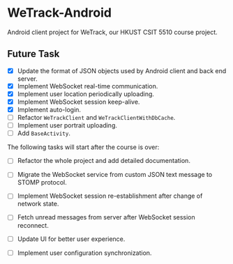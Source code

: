 # WeTrack-Android

Android client project for WeTrack, our HKUST CSIT 5510 course project.

## Future Task

- [x] Update the format of JSON objects used by Android client and back end server.
- [x] Implement WebSocket real-time communication.
- [x] Implement user location periodically uploading.
- [x] Implement WebSocket session keep-alive.
- [x] Implement auto-login.
- [ ] Refactor `WeTrackClient` and `WeTrackClientWithDbCache`.
- [ ] Implement user portrait uploading.
- [ ] Add `BaseActivity`.

The following tasks will start after the course is over:

- [ ] Refactor the whole project and add detailed documentation.
- [ ] Migrate the WebSocket service from custom JSON text message to STOMP protocol.
- [ ] Implement WebSocket session re-establishment after change of network state.
- [ ] Fetch unread messages from server after WebSocket session reconnect.
- [ ] Update UI for better user experience.
- [ ] Implement user configuration synchronization.

